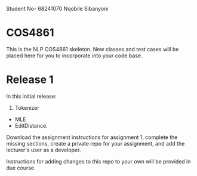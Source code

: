 Student No- 68241070
Nqobile Sibanyoni

# COS4861 

This is the NLP COS4861 skeleton. New classes and test cases will be placed here for you to incorporate into your code base.

# Release 1
In this initial release:
1. Tokenizer
- MLE
- EditDistance.

Download the assignment instructions for assignment 1, complete the missing sections, create a private repo for your 
assignment, and add the lecturer's user as a developer.

Instructions for adding changes to this repo to your own will be provided in due course.
